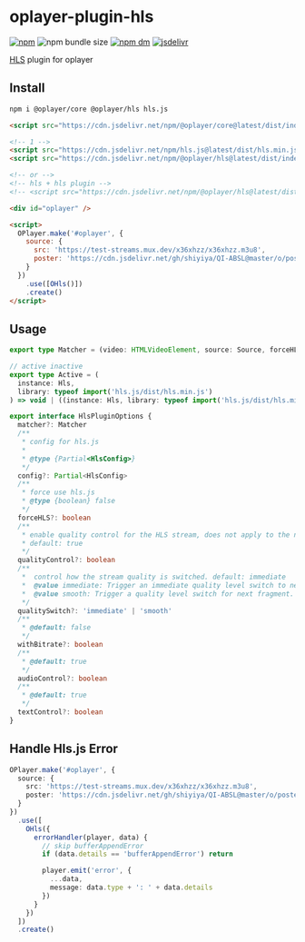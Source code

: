 # oplayer-plugin-hls

[![npm](https://img.shields.io/npm/v/@oplayer/hls?style=flat-square&label=@oplayer/hls)](https://www.npmjs.com/package/@oplayer/hls)
![npm bundle size](https://img.shields.io/bundlephobia/minzip/@oplayer/hls?style=flat-square)
[![npm dm](https://img.shields.io/npm/dm/@oplayer/hls?style=flat-square)](https://www.npmjs.com/package/@oplayer/hls)
[![jsdelivr](https://data.jsdelivr.com/v1/package/npm/@oplayer/hls/badge)](https://www.jsdelivr.com/package/npm/@oplayer/hls)

[HLS](https://github.com/video-dev/hls.js) plugin for oplayer

## Install

```bash
npm i @oplayer/core @oplayer/hls hls.js
```

```html
<script src="https://cdn.jsdelivr.net/npm/@oplayer/core@latest/dist/index.min.js"></script>

<!-- 1 -->
<script src="https://cdn.jsdelivr.net/npm/hls.js@latest/dist/hls.min.js"></script>
<script src="https://cdn.jsdelivr.net/npm/@oplayer/hls@latest/dist/index.index.js"></script>

<!-- or -->
<!-- hls + hls plugin -->
<!-- <script src="https://cdn.jsdelivr.net/npm/@oplayer/hls@latest/dist/index.hls.js"></script> -->

<div id="oplayer" />

<script>
  OPlayer.make('#oplayer', {
    source: {
      src: 'https://test-streams.mux.dev/x36xhzz/x36xhzz.m3u8',
      poster: 'https://cdn.jsdelivr.net/gh/shiyiya/QI-ABSL@master/o/poster.png'
    }
  })
    .use([OHls()])
    .create()
</script>
```

## Usage

```ts
export type Matcher = (video: HTMLVideoElement, source: Source, forceHLS: boolean) => boolean

// active inactive
export type Active = (
  instance: Hls,
  library: typeof import('hls.js/dist/hls.min.js')
) => void | ((instance: Hls, library: typeof import('hls.js/dist/hls.min.js')) => void)

export interface HlsPluginOptions {
  matcher?: Matcher
  /**
   * config for hls.js
   *
   * @type {Partial<HlsConfig>}
   */
  config?: Partial<HlsConfig>
  /**
   * force use hls.js
   * @type {boolean} false
   */
  forceHLS?: boolean
  /**
   * enable quality control for the HLS stream, does not apply to the native (iPhone) clients.
   * default: true
   */
  qualityControl?: boolean
  /**
   *  control how the stream quality is switched. default: immediate
   *  @value immediate: Trigger an immediate quality level switch to new quality level. This will abort the current fragment request if any, flush the whole buffer, and fetch fragment matching with current position and requested quality level.
   *  @value smooth: Trigger a quality level switch for next fragment. This could eventually flush already buffered next fragment.
   */
  qualitySwitch?: 'immediate' | 'smooth'
  /**
   * @default: false
   */
  withBitrate?: boolean
  /**
   * @default: true
   */
  audioControl?: boolean
  /**
   * @default: true
   */
  textControl?: boolean
}
```

## Handle Hls.js Error

```ts
OPlayer.make('#oplayer', {
  source: {
    src: 'https://test-streams.mux.dev/x36xhzz/x36xhzz.m3u8',
    poster: 'https://cdn.jsdelivr.net/gh/shiyiya/QI-ABSL@master/o/poster.png'
  }
})
  .use([
    OHls({
      errorHandler(player, data) {
        // skip bufferAppendError
        if (data.details == 'bufferAppendError') return

        player.emit('error', {
          ...data,
          message: data.type + ': ' + data.details
        })
      }
    })
  ])
  .create()
```
